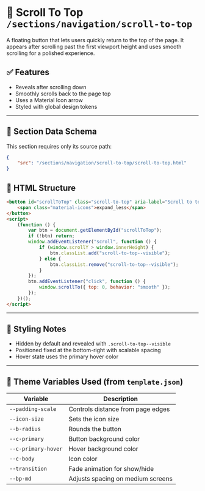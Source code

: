 # 📂 Scroll To Top `/sections/navigation/scroll-to-top`

A floating button that lets users quickly return to the top of the page. It appears after scrolling past the first viewport height and uses smooth scrolling for a polished experience.

## ✅ Features

-   Reveals after scrolling down
-   Smoothly scrolls back to the page top
-   Uses a Material Icon arrow
-   Styled with global design tokens

---

## 🧾 Section Data Schema

This section requires only its source path:

```json
{
	"src": "/sections/navigation/scroll-to-top/scroll-to-top.html"
}
```

## 🧱 HTML Structure

```html
<button id="scrollToTop" class="scroll-to-top" aria-label="Scroll to top">
	<span class="material-icons">expand_less</span>
</button>
<script>
	(function () {
		var btn = document.getElementById("scrollToTop");
		if (!btn) return;
		window.addEventListener("scroll", function () {
			if (window.scrollY > window.innerHeight) {
				btn.classList.add("scroll-to-top--visible");
			} else {
				btn.classList.remove("scroll-to-top--visible");
			}
		});
		btn.addEventListener("click", function () {
			window.scrollTo({ top: 0, behavior: "smooth" });
		});
	})();
</script>
```

---

## 🎨 Styling Notes

-   Hidden by default and revealed with `.scroll-to-top--visible`
-   Positioned fixed at the bottom-right with scalable spacing
-   Hover state uses the primary hover color

---

## 🧩 Theme Variables Used (from `template.json`)

| Variable            | Description                       |
| ------------------- | --------------------------------- |
| `--padding-scale`   | Controls distance from page edges |
| `--icon-size`       | Sets the icon size                |
| `--b-radius`        | Rounds the button                 |
| `--c-primary`       | Button background color           |
| `--c-primary-hover` | Hover background color            |
| `--c-body`          | Icon color                        |
| `--transition`      | Fade animation for show/hide      |
| `--bp-md`           | Adjusts spacing on medium screens |
